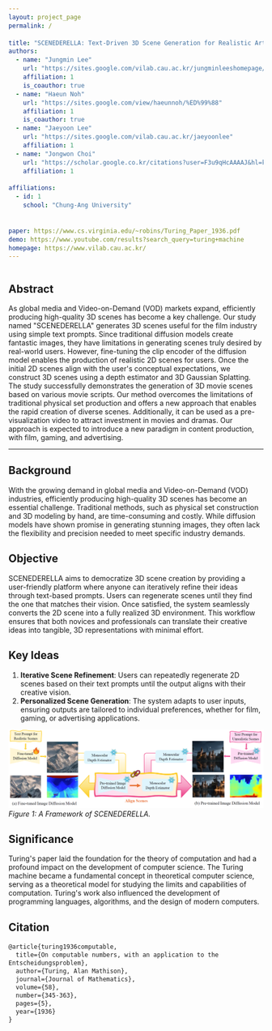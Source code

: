 ```yaml
---
layout: project_page
permalink: /

title: "SCENEDERELLA: Text-Driven 3D Scene Generation for Realistic Artboard"
authors:
  - name: "Jungmin Lee"
    url: "https://sites.google.com/vilab.cau.ac.kr/jungminleeshomepage/%ED%99%88"
    affiliation: 1
    is_coauthor: true
  - name: "Haeun Noh"
    url: "https://sites.google.com/view/haeunnoh/%ED%99%88"
    affiliation: 1
    is_coauthor: true
  - name: "Jaeyoon Lee"
    url: "https://sites.google.com/vilab.cau.ac.kr/jaeyoonlee"
    affiliation: 1
  - name: "Jongwon Choi"
    url: "https://scholar.google.co.kr/citations?user=F3u9qHcAAAAJ&hl=ko"
    affiliation: 1
  
affiliations:
  - id: 1
    school: "Chung-Ang University"


paper: https://www.cs.virginia.edu/~robins/Turing_Paper_1936.pdf
demo: https://www.youtube.com/results?search_query=turing+machine
homepage: https://www.vilab.cau.ac.kr/
---
```


<!-- Using HTML to center the abstract -->
<div class="columns is-centered has-text-centered">
    <div class="column is-four-fifths">
        <h2>Abstract</h2>
        <div class="content has-text-justified">
As global media and Video-on-Demand (VOD) markets expand, efficiently producing high-quality 3D scenes has become a key challenge. 
Our study named "SCENEDERELLA" generates 3D scenes useful for the film industry using simple text prompts. 
Since traditional diffusion models create fantastic images, they have limitations in generating scenes truly desired by real-world users. 
However, fine-tuning the clip encoder of the diffusion model enables the production of realistic 2D scenes for users. 
Once the initial 2D scenes align with the user's conceptual expectations, we construct 3D scenes using a depth estimator and 3D Gaussian Splatting. 
The study successfully demonstrates the generation of 3D movie scenes based on various movie scripts. 
Our method overcomes the limitations of traditional physical set production and offers a new approach that enables the rapid creation of diverse scenes. 
Additionally, it can be used as a pre-visualization video to attract investment in movies and dramas. 
Our approach is expected to introduce a new paradigm in content production, with film, gaming, and advertising.
        </div>
    </div>
</div>

---



## Background
With the growing demand in global media and Video-on-Demand (VOD) industries, efficiently producing high-quality 3D scenes has become an essential challenge. Traditional methods, such as physical set construction and 3D modeling by hand, are time-consuming and costly. While diffusion models have shown promise in generating stunning images, they often lack the flexibility and precision needed to meet specific industry demands.

## Objective
SCENEDERELLA aims to democratize 3D scene creation by providing a user-friendly platform where anyone can iteratively refine their ideas through text-based prompts. Users can regenerate scenes until they find the one that matches their vision. Once satisfied, the system seamlessly converts the 2D scene into a fully realized 3D environment. This workflow ensures that both novices and professionals can translate their creative ideas into tangible, 3D representations with minimal effort.


## Key Ideas
1. **Iterative Scene Refinement**: Users can repeatedly regenerate 2D scenes based on their text prompts until the output aligns with their creative vision.
2. **Personalized Scene Generation**: The system adapts to user inputs, ensuring outputs are tailored to individual preferences, whether for film, gaming, or advertising applications.

![Framework](/static/images/framework.png)
*Figure 1: A Framework of SCENEDERELLA.*


## Significance
Turing's paper laid the foundation for the theory of computation and had a profound impact on the development of computer science. The Turing machine became a fundamental concept in theoretical computer science, serving as a theoretical model for studying the limits and capabilities of computation. Turing's work also influenced the development of programming languages, algorithms, and the design of modern computers.

## Citation
```
@article{turing1936computable,
  title={On computable numbers, with an application to the Entscheidungsproblem},
  author={Turing, Alan Mathison},
  journal={Journal of Mathematics},
  volume={58},
  number={345-363},
  pages={5},
  year={1936}
}
```
